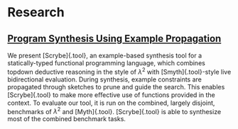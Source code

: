 # Research

## [Program Synthesis Using Example Propagation](https://rdcu.be/c26m0)

We present [Scrybe]{.tool}, an example-based synthesis tool for a
statically-typed functional programming language, which combines topdown
deductive reasoning in the style of $λ^2$ with [Smyth]{.tool}-style live
bidirectional evaluation. During synthesis, example constraints are propagated
through sketches to prune and guide the search. This enables [Scrybe]{.tool} to
make more eﬀective use of functions provided in the context. To evaluate our
tool, it is run on the combined, largely disjoint, benchmarks of $λ^2$ and
[Myth]{.tool}. [Scrybe]{.tool} is able to synthesize most of the combined
benchmark tasks.

